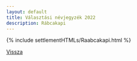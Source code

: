 ```yaml
---
layout: default
title: Választási névjegyzék 2022
description: Rábcakapi
---
```


{% include settlementHTMLs/Raabcakapi.html %}

[Vissza](../)